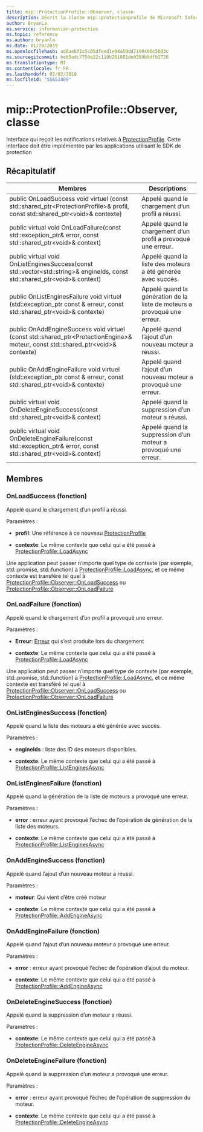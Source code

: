```yaml
---
title: mip::ProtectionProfile::Observer, classe
description: Décrit la classe mip::protectionprofile de Microsoft Information Protection (MIP) SDK.
author: BryanLa
ms.service: information-protection
ms.topic: reference
ms.author: bryanla
ms.date: 01/28/2019
ms.openlocfilehash: ad8aebf1c5c05dfeed1e04a59dd7190406c5603c
ms.sourcegitcommit: be05adc7750e22c110b261882de0389b9dfb2726
ms.translationtype: MT
ms.contentlocale: fr-FR
ms.lasthandoff: 02/02/2019
ms.locfileid: "55651409"
---
```

# <a name="class-mipprotectionprofileobserver"></a>mip::ProtectionProfile::Observer, classe 
Interface qui reçoit les notifications relatives à [ProtectionProfile](class_mip_protectionprofile.md).
Cette interface doit être implémentée par les applications utilisant le SDK de protection
  
## <a name="summary"></a>Récapitulatif
 Membres                        | Descriptions                                
--------------------------------|---------------------------------------------
public OnLoadSuccess void virtuel (const std::shared_ptr\<ProtectionProfile\>& profil, const std::shared_ptr\<void\>& contexte)  |  Appelé quand le chargement d’un profil a réussi.
public virtual void OnLoadFailure(const std::exception_ptr& error, const std::shared_ptr\<void\>& context)  |  Appelé quand le chargement d’un profil a provoqué une erreur.
public virtual void OnListEnginesSuccess(const std::vector\<std::string\>& engineIds, const std::shared_ptr\<void\>& context)  |  Appelé quand la liste des moteurs a été générée avec succès.
public OnListEnginesFailure void virtuel (std::exception_ptr const & erreur, const std::shared_ptr\<void\>& contexte)  |  Appelé quand la génération de la liste de moteurs a provoqué une erreur.
public OnAddEngineSuccess void virtuel (const std::shared_ptr\<ProtectionEngine\>& moteur, const std::shared_ptr\<void\>& contexte)  |  Appelé quand l’ajout d’un nouveau moteur a réussi.
public OnAddEngineFailure void virtuel (std::exception_ptr const & erreur, const std::shared_ptr\<void\>& contexte)  |  Appelé quand l’ajout d’un nouveau moteur a provoqué une erreur.
public virtual void OnDeleteEngineSuccess(const std::shared_ptr\<void\>& context)  |  Appelé quand la suppression d’un moteur a réussi.
public virtual void OnDeleteEngineFailure(const std::exception_ptr& error, const std::shared_ptr\<void\>& context)  |  Appelé quand la suppression d’un moteur a provoqué une erreur.
  
## <a name="members"></a>Membres
  
### <a name="onloadsuccess-function"></a>OnLoadSuccess (fonction)
Appelé quand le chargement d’un profil a réussi.

Paramètres :  
* **profil**: Une référence à ce nouveau [ProtectionProfile](class_mip_protectionprofile.md)


* **contexte**: Le même contexte que celui qui a été passé à [ProtectionProfile::LoadAsync](class_mip_protectionprofile.md#addengineasync-function)


Une application peut passer n’importe quel type de contexte (par exemple, std::promise, std::function) à [ProtectionProfile::LoadAsync](class_mip_protectionprofile.md#addengineasync-function), et ce même contexte est transféré tel quel à [ProtectionProfile::Observer::OnLoadSuccess](class_mip_protectionprofile_observer.md#onloadsuccess-function) ou [ProtectionProfile::Observer::OnLoadFailure](class_mip_protectionprofile_observer.md#onloadfailure-function)
  
### <a name="onloadfailure-function"></a>OnLoadFailure (fonction)
Appelé quand le chargement d’un profil a provoqué une erreur.

Paramètres :  
* **Erreur**: [Erreur](class_mip_error.md) qui s’est produite lors du chargement 


* **contexte**: Le même contexte que celui qui a été passé à [ProtectionProfile::LoadAsync](class_mip_protectionprofile.md#addengineasync-function)


Une application peut passer n’importe quel type de contexte (par exemple, std::promise, std::function) à [ProtectionProfile::LoadAsync](class_mip_protectionprofile.md#addengineasync-function), et ce même contexte est transféré tel quel à [ProtectionProfile::Observer::OnLoadSuccess](class_mip_protectionprofile_observer.md#onloadsuccess-function) ou [ProtectionProfile::Observer::OnLoadFailure](class_mip_protectionprofile_observer.md#onloadfailure-function)
  
### <a name="onlistenginessuccess-function"></a>OnListEnginesSuccess (fonction)
Appelé quand la liste des moteurs a été générée avec succès.

Paramètres :  
* **engineIds** : liste des ID des moteurs disponibles. 


* **contexte**: Le même contexte que celui qui a été passé à [ProtectionProfile::ListEnginesAsync](class_mip_protectionprofile.md#listenginesasync-function)


  
### <a name="onlistenginesfailure-function"></a>OnListEnginesFailure (fonction)
Appelé quand la génération de la liste de moteurs a provoqué une erreur.

Paramètres :  
* **error** : erreur ayant provoqué l’échec de l’opération de génération de la liste des moteurs. 


* **contexte**: Le même contexte que celui qui a été passé à [ProtectionProfile::ListEnginesAsync](class_mip_protectionprofile.md#listenginesasync-function)


  
### <a name="onaddenginesuccess-function"></a>OnAddEngineSuccess (fonction)
Appelé quand l’ajout d’un nouveau moteur a réussi.

Paramètres :  
* **moteur**: Qui vient d’être créé moteur 


* **contexte**: Le même contexte que celui qui a été passé à [ProtectionProfile::AddEngineAsync](class_mip_protectionprofile.md#addengineasync-function)


  
### <a name="onaddenginefailure-function"></a>OnAddEngineFailure (fonction)
Appelé quand l’ajout d’un nouveau moteur a provoqué une erreur.

Paramètres :  
* **error** : erreur ayant provoqué l’échec de l’opération d’ajout du moteur. 


* **contexte**: Le même contexte que celui qui a été passé à [ProtectionProfile::AddEngineAsync](class_mip_protectionprofile.md#addengineasync-function)


  
### <a name="ondeleteenginesuccess-function"></a>OnDeleteEngineSuccess (fonction)
Appelé quand la suppression d’un moteur a réussi.

Paramètres :  
* **contexte**: Le même contexte que celui qui a été passé à [ProtectionProfile::DeleteEngineAsync](class_mip_protectionprofile.md#deleteengineasync-function)


  
### <a name="ondeleteenginefailure-function"></a>OnDeleteEngineFailure (fonction)
Appelé quand la suppression d’un moteur a provoqué une erreur.

Paramètres :  
* **error** : erreur ayant provoqué l’échec de l’opération de suppression du moteur. 


* **contexte**: Le même contexte que celui qui a été passé à [ProtectionProfile::DeleteEngineAsync](class_mip_protectionprofile.md#deleteengineasync-function)

